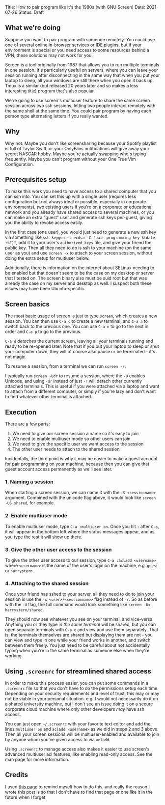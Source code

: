Title: How to pair program like it's the 1980s (with GNU Screen)
Date: 2021-07-26
Status: Draft

## What we're doing

Suppose you want to pair program with someone remotely. You could use one of several online in-browser services or IDE plugins, but if your environment is special or you need access to some resources behind a VPN, these solutions may not work for you.

Screen is a tool originally from 1987 that allows you to run multiple terminals in one session. It's particularly useful on servers, where you can leave your session running after disconnecting in the same way that when you put your laptop to sleep, all your windows are still there when you open it back up. Tmux is a similar (but released 20 years later and so makes a less interesting title) program that's also popular.

We're going to use screen's multiuser feature to share the same screen session across two ssh sessions, letting two people interact remotely with the same shell at the same time. You could pair program by having each person type alternating letters if you really wanted.

## Why

Why not. Maybe you don't like screensharing because your Spotify playlist is full of Taylor Swift, or your OnlyFans notifications will give away your secret NASCAR hobby. Maybe you're actually swapping who's typing frequently. Maybe you can't program without your One True Vim Configuration.

## Prerequisites setup

To make this work you need to have access to a shared computer that you can ssh into. You can set this up with a single user (requires less configuration but not always ideal or possible, especially in corporate environments), two existing users if you're on a corporate or educational network and you already have shared access to several machines, or you can make an extra "guest" user and generate ssh keys per-guest, giving you the ability to revoke access easily.

In the first case (one user), you would just need to generate a new ssh key via something like `ssh-keygen -t ecdsa -C "pair programming key $(date +%F)"`, add it to your user's `authorized_keys` file, and give your friend the public key. Then all they need to do is ssh to your machine (on the same user as you) and use `screen -x` to attach to your screen session, without doing the extra setup for multiuser below.

Additionally, there is information on the internet about SELinux needing to be enabled but that doesn't seem to be the case on my desktop or server that I tested on. The screen binary also must be suid root but that was already the case on my server and desktop as well. I suspect both these issues may have been Ubuntu-specific.

## Screen basics

The most basic usage of screen is just to type `screen`, which creates a new session. You can then use `C-a c` to create a new  terminal, and `C-a a` to switch back to the previous one. You can use `C-a n` to go to the next in order and `C-a p` to go to the previous.

`C-a d` *detaches* the current screen, leaving all your terminals running and ready to be re-opened later. Note that if you put your laptop to sleep or shut your computer down, they will of course also pause or be terminated - it's not magic.

To resume a session, from a terminal we can run `screen -r`.

I typically run `screen -Udr` to resume a session, where the `-U` enables Unicode, and using `-dr` instead of just `-r` will detach other currently attached terminals. This is useful if you were attached via a laptop and want to attach from a different computer, or simply if you're lazy and don't want to find whatever other terminal is attached.

## Execution

There are a few parts:

1. We need to give our screen session a name so it's easy to join
2. We need to enable multiuser mode so other users can join
3. We need to give the specific user we want access to the session
4. The other user needs to attach to the shared session

Incidentally, the third point is why it may be easier to make a guest account for pair programming on your machine, because then you can give that guest account access permanently as we'll see later.

### 1. Naming a session

When starting a screen session, we can name it with the `-S <sessionname>` argument. Combined with the unicode flag above, it would look like `screen -US shared`, for example.

### 2. Enable multiuser mode

To enable multiuser mode, type `C-a :multiuser on`. Once you hit `:` after `C-a`, it will appear in the bottom left where the status messages appear, and as you type the rest it will show up there.

### 3. Give the other user access to the session

To give the other user access to our session, type `C-a :acladd <username>` where `<username>` is the name of the user's login on the machine, e.g. `guest` or `harrystern`.

### 4. Attaching to the shared session

Once your friend has sshed to your server, all they need to do to join your session is use the `-x <user>/<sessionname>` flag instead of `-r`. So as before with the `-U` flag, the full command would look something like `screen -Ux harrystern/shared`.

They should now see whatever you see on your terminal, and vice-versa. Anything you or they type *in the same terminal* will be shared, but you can open separate terminals with `C-a c` and view and use them separately. That is, the terminals themselves are shared but displaying them are not - you can view and type in one while your friend works in another, and switch between them freely. You just need to be careful about not accidentally typing when you're in the same terminal as someone else when they're working.

## Using `.screenrc` for streamlined shared access

In order to make this process easier, you can put some commands in a `.screenrc` file so that you don't have to do the permissions setup each time. Depending on your security requirements and level of trust, this may or may not be viable in your personal situation. e.g. I would not necessarily do it on a shared university machine, but I don't see an issue doing it on a secure corporate cloud machine where only other developers *may* have ssh access.

You can just open `~/.screenrc` with your favorite text editor and add the lines `multiuser on` and `acladd <username>` as we did in steps 2 and 3 above. Then all your screen sessions will be multiuser-enabled and available to join by anyone whom you've given access to via `acladd`.

Using `.screenrc` to manage access also makes it easier to use screen's advanced multiuser acl features, like enabling read-only access. See the man page for more information.

## Credits

I used [this page](https://wiki.networksecuritytoolkit.org/index.php/HowTo_Share_A_Terminal_Session_Using_Screen) to remind myself how to do this, and really the reason I wrote this post is so that I don't have to find that page or one like it in the future when I forget.
